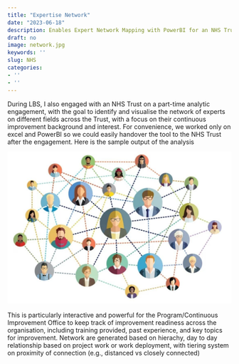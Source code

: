 ```yaml
---
title: "Expertise Network"
date: "2023-06-18"
description: Enables Expert Network Mapping with PowerBI for an NHS Trust
draft: no
image: network.jpg
keywords: ''
slug: NHS
categories:
- ''
- ''
---
```




During LBS, I also engaged with an NHS Trust on a part-time analytic engagement, with the goal to identify and visualise the network of experts on different fields across the Trust, with a focus on their continuous improvement background and interest. For convenience, we worked only on excel and PowerBI so we could easily handover the tool to the NHS Trust after the engagement. Here is the sample output of the analysis

![](img/Network.jpg)<!-- -->

This is particularly interactive and powerful for the Program/Continuous Improvement Office to keep track of improvement readiness across the organisation, including training provided, past experience, and key topics for improvement. Network are generated based on hierachy, day to day relationship based on project work or work deployment, with tiering system on proximity of connection (e.g., distanced vs closely connected)
